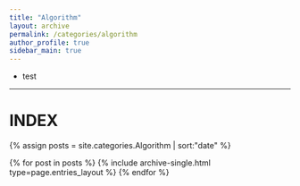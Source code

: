 ```yaml
---
title: "Algorithm"
layout: archive
permalink: /categories/algorithm
author_profile: true
sidebar_main: true
---
```


- test

---
# INDEX

{% assign posts = site.categories.Algorithm | sort:"date" %}

{% for post in posts %}
  {% include archive-single.html type=page.entries_layout %}
{% endfor %}
